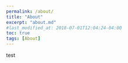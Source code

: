 ```yaml
---
permalink: /about/
title: "About"
excerpt: "about.md"
#last_modified_at: 2018-07-01T12:04:24-04:00
toc: true
tags: [About]
---
```

test